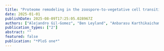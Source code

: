 ```yaml
---
title: "Proteome remodeling in the zoospore-to-vegetative cell transition of the stramenopile Aurantiochytrium limacinum reveals candidate ectoplasmic network proteins"
date: 2025-01-01
publishDate: 2025-08-09T17:25:05.028967Z
authors: ["Alejandro Gil-Gomez", "Ben Leyland", "Anbarasu Karthikaichamy", "Rebecca C Adikes", "David Q Matus", "Joshua S Rest", "Jackie L Collier"]
publication_types: ["2"]
abstract: ""
featured: false
publication: "*PloS one*"
---
```


